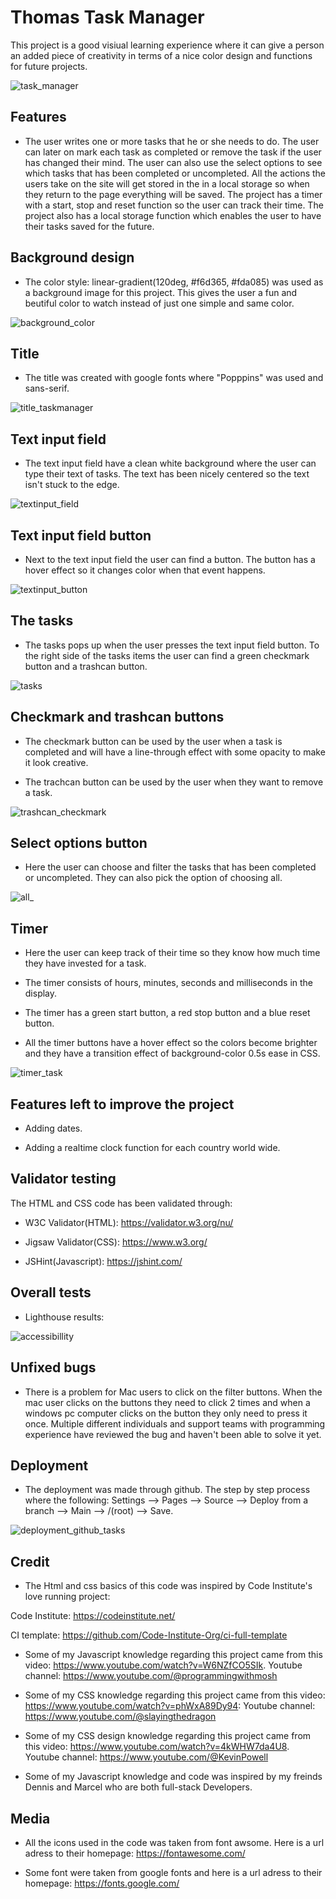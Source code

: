 # Thomas Task Manager

This project is a good visiual learning experience where it can give a person an added piece of creativity in terms of a nice color design and functions for future projects. 

![task_manager](./assets/images/task_manager.png)

## Features

* The user writes one or more tasks that he or she needs to do. The user can later on mark each task as completed or remove the task if the user has changed their mind. The user can also use the select options to see which tasks that has been completed or uncompleted. All the actions the users take on the site will get stored in the in a local storage so when they return to the page everything will be saved. The project has a timer with a start, stop and reset function so the user can track their time. The project also has a local storage function which enables the user to have their tasks saved for the future.

## Background design

* The color style: linear-gradient(120deg, #f6d365, #fda085) was used as a background image for this project. This gives the user a fun and beutiful color to watch instead of just one simple and same color.

![background_color](./assets/images/background_color.png)

## Title

* The title was created with google fonts where "Popppins" was used and sans-serif.

![title_taskmanager](./assets/images/title_taskmanager.png)

## Text input field

* The text input field have a clean white background where the user can type their text of tasks. The text has been nicely centered so the text isn't stuck to the edge.

![textinput_field](./assets/images/textinput_field.png)

## Text input field button

* Next to the text input field the user can find a button. The button has a hover effect so it changes color when that event happens.

![textinput_button](./assets/images/textinput_button.png)

## The tasks

* The tasks pops up when the user presses the text input field button. To the right side of the tasks items the user can find a green checkmark button and a trashcan button.

![tasks](./assets/images/tasks.png)

## Checkmark and trashcan buttons

* The checkmark button can be used by the user when a task is completed and will have a line-through effect with some opacity to make it look creative.

* The trachcan button can be used by the user when they want to remove a task.

![trashcan_checkmark](./assets/images/trashcan_checkmark.png)

## Select options button

* Here the user can choose and filter the tasks that has been completed or uncompleted. They can also pick the option of choosing all.

![all_](./assets/images/all_.png)

## Timer

* Here the user can keep track of their time so they know how much time they have invested for a task.

* The timer consists of hours, minutes, seconds and milliseconds in the display.

* The timer has a green start button, a red stop button and a blue reset button.

* All the timer buttons have a hover effect so the colors become brighter and they have a transition effect of background-color 0.5s ease in CSS.

![timer_task](./assets/images/timer_task.png)

## Features left to improve the project

* Adding dates.

* Adding a realtime clock function for each country world wide.

## Validator testing

The HTML and CSS code has been validated through:

* W3C Validator(HTML): https://validator.w3.org/nu/

* Jigsaw Validator(CSS): https://www.w3.org/

* JSHint(Javascript): https://jshint.com/

## Overall tests

* Lighthouse results:

![accessibillity](./assets/images/accessibillity.png)

## Unfixed bugs

* There is a problem for Mac users to click on the filter buttons. When the mac user clicks on the buttons they need to click 2 times and when a windows pc computer clicks on the button they only need to press it once. Multiple different individuals and support teams with programming experience have reviewed the bug and haven't been able to solve it yet.

## Deployment

* The deployment was made through github. The step by step process where the following: Settings --> Pages --> Source --> Deploy from a branch --> Main --> /(root) --> Save.

![deployment_github_tasks](./assets/images/deployment_github_tasks.png)

## Credit

* The Html and css basics of this code was inspired by Code Institute's love running project:

Code Institute: https://codeinstitute.net/

CI template: https://github.com/Code-Institute-Org/ci-full-template

* Some of my Javascript knowledge regarding this project came from this video: https://www.youtube.com/watch?v=W6NZfCO5SIk. Youtube channel: https://www.youtube.com/@programmingwithmosh

* Some of my CSS knowledge regarding this project came from this video: https://www.youtube.com/watch?v=phWxA89Dy94: Youtube channel: https://www.youtube.com/@slayingthedragon

* Some of my CSS design knowledge regarding this project came from this video: https://www.youtube.com/watch?v=4kWHW7da4U8. Youtube channel: https://www.youtube.com/@KevinPowell

* Some of my Javascript knowledge and code was inspired by my freinds Dennis and Marcel who are both full-stack Developers.

## Media

* All the icons used in the code was taken from font awsome. Here is a url adress to their homepage: https://fontawesome.com/


* Some font were taken from google fonts and here is a url adress to their homepage: https://fonts.google.com/